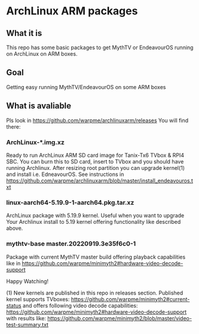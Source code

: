 # ArchLinux ARM packages



## What it is
This repo has some basic packages to get MythTV or EndeavourOS running on ArchLinux on ARM boxes.


## Goal
Getting easy running MythTV/EndeavourOS on some ARM boxes

## What is avaliable

Pls look in https://github.com/warpme/archlinuxarm/releases
You will find there:

### ArchLinux-*.img.xz
Ready to run ArchLinux ARM SD card image for Tanix-Tx6 TVbox & RPI4 SBC.
You can burn this to SD card, insert to TVbox and you should have running Archlinux.
After resizing root partition you can upgrade kernel(1) and install i.e. EdneavourOS.
See instructions in https://github.com/warpme/archlinuxarm/blob/master/install_endeavouros.txt

### linux-aarch64-5.19.9-1-aarch64.pkg.tar.xz
ArchLinux package with 5.19.9 kernel. Useful when you want to upgrade Your Archlinux install to 5.19 kernel offering
functionality like described above.

### mythtv-base master.20220919.3e35f6c0-1
Package with current MythTV master build offering playback capabilities like in 
https://github.com/warpme/minimyth2#hardware-video-decode-support

Happy Watching!

(1) New kernels are published in this repo in releases section.
Published kernel supports TVboxes: https://github.com/warpme/minimyth2#current-status
and offers following video decode capabilities: https://github.com/warpme/minimyth2#hardware-video-decode-support
with results like: https://github.com/warpme/minimyth2/blob/master/video-test-summary.txt
